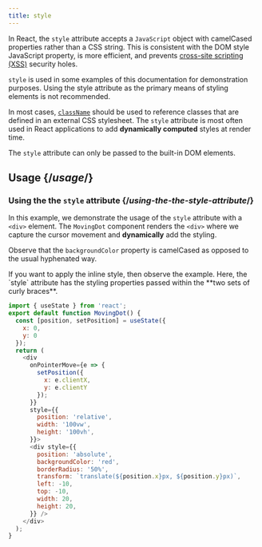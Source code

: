 ```yaml
---
title: style
---
```


<Intro>

In React, the `style` attribute accepts a `JavaScript` object with camelCased properties rather than a CSS string. This is consistent with the DOM style JavaScript property, is more efficient, and prevents [cross-site scripting (XSS)](https://en.wikipedia.org/wiki/Cross-site_scripting) security holes.

</Intro>

<Note>

`style` is used in some examples of this documentation for demonstration purposes. Using the style attribute as the primary means of styling elements is not recommended.

In most cases, [`className`](/apis/react-dom/className) should be used to reference classes that are defined in an external CSS stylesheet. The `style` attribute is most often used in React applications to add **dynamically computed** styles at render time.

The `style` attribute can only be passed to the built-in DOM elements.

</Note>

<InlineToc />

## Usage {/*usage*/}

### Using the the `style` attribute {/*using-the-the-style-attribute*/}

In this example, we demonstrate the usage of the `style` attribute with a `<div>` element. The `MovingDot` component renders the `<div>` where we capture the cursor movement and **dynamically** add the styling.

Observe that the `backgroundColor` property is camelCased as opposed to the usual hyphenated way.

<Note>
If you want to apply the inline style, then observe the example. Here, the `style` attribute has the styling properties passed within the **two sets of curly braces**.
</Note>

<Sandpack>

``` js App.js
import { useState } from 'react';
export default function MovingDot() {
  const [position, setPosition] = useState({
    x: 0,
    y: 0
  });
  return (
    <div
      onPointerMove={e => {
        setPosition({
          x: e.clientX,
          y: e.clientY
        });
      }}
      style={{
        position: 'relative',
        width: '100vw',
        height: '100vh',
      }}>
      <div style={{
        position: 'absolute',
        backgroundColor: 'red',
        borderRadius: '50%',
        transform: `translate(${position.x}px, ${position.y}px)`,
        left: -10,
        top: -10,
        width: 20,
        height: 20,
      }} />
    </div>
  );
}

```
</Sandpack>
